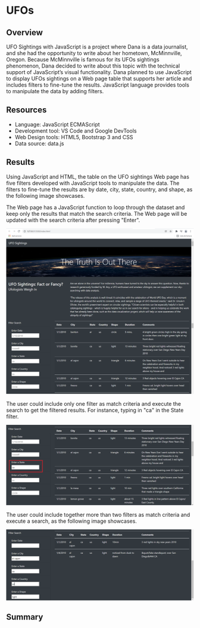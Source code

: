 # UFOs

## Overview
UFO Sightings with JavaScript is a project where Dana is a data journalist, and she had the opportunity to write about her hometown, McMinnville, Oregon. Because McMinnville is famous for its UFOs sightings phenomenon, Dana decided to write about this topic with the technical support of JavaScript’s visual functionality. Dana planned to use JavaScript to display UFOs sightings on a Web page table that supports her article and includes filters to fine-tune the results. JavaScript language provides tools to manipulate the data by adding filters.

## Resources
  - Language: JavaScript ECMAScript
  - Development tool: VS Code and Google DevTools 
  - Web Design tools: HTML5, Bootstrap 3 and CSS
  - Data source: data.js

## Results
Using JavaScript and HTML, the table on the UFO sightings Web page has five filters developed with JavaScript tools to manipulate the data. The filters to fine-tune the results are by date, city, state, country, and shape, as the following image showcases.

The Web page has a JavaScript function to loop through the dataset and keep only the results that match the search criteria. The Web page will be updated with the search criteria after pressing "Enter".

<img src="Resources/WebPage.PNG" width="600" />

The user could include only one filter as match criteria and execute the search to get the filtered results. For instance, typing in "ca" in the State filter.

<img src="Resources/filter_1.PNG" width="600" />

The user could include together more than two filters as match criteria and execute a search, as the following image showcases.

<img src="Resources/filter_2.PNG" width="600" />

## Summary
